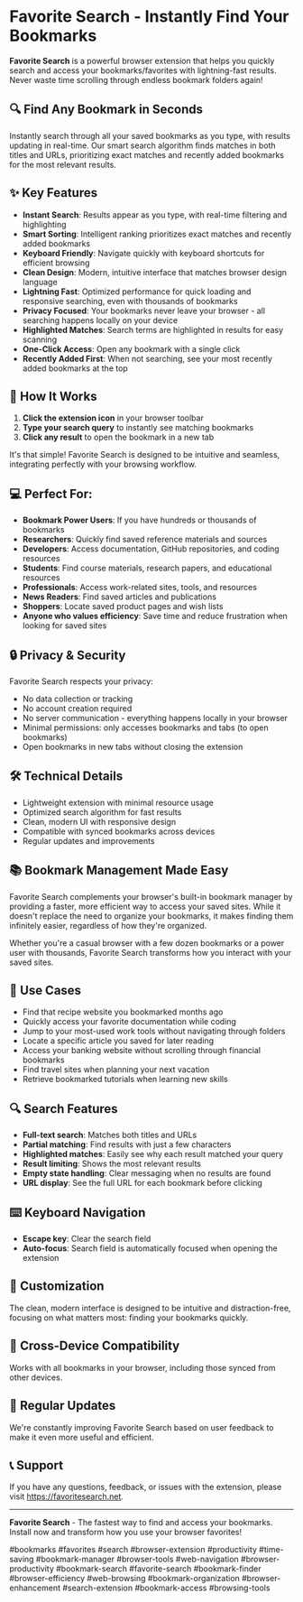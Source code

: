 # Favorite Search - Instantly Find Your Bookmarks

**Favorite Search** is a powerful browser extension that helps you quickly search and access your bookmarks/favorites with lightning-fast results. Never waste time scrolling through endless bookmark folders again!

## 🔍 Find Any Bookmark in Seconds

Instantly search through all your saved bookmarks as you type, with results updating in real-time. Our smart search algorithm finds matches in both titles and URLs, prioritizing exact matches and recently added bookmarks for the most relevant results.

## ✨ Key Features

- **Instant Search**: Results appear as you type, with real-time filtering and highlighting
- **Smart Sorting**: Intelligent ranking prioritizes exact matches and recently added bookmarks
- **Keyboard Friendly**: Navigate quickly with keyboard shortcuts for efficient browsing
- **Clean Design**: Modern, intuitive interface that matches browser design language
- **Lightning Fast**: Optimized performance for quick loading and responsive searching, even with thousands of bookmarks
- **Privacy Focused**: Your bookmarks never leave your browser - all searching happens locally on your device
- **Highlighted Matches**: Search terms are highlighted in results for easy scanning
- **One-Click Access**: Open any bookmark with a single click
- **Recently Added First**: When not searching, see your most recently added bookmarks at the top

## 🚀 How It Works

1. **Click the extension icon** in your browser toolbar
2. **Type your search query** to instantly see matching bookmarks
3. **Click any result** to open the bookmark in a new tab

It's that simple! Favorite Search is designed to be intuitive and seamless, integrating perfectly with your browsing workflow.

## 💻 Perfect For:

- **Bookmark Power Users**: If you have hundreds or thousands of bookmarks
- **Researchers**: Quickly find saved reference materials and sources
- **Developers**: Access documentation, GitHub repositories, and coding resources
- **Students**: Find course materials, research papers, and educational resources
- **Professionals**: Access work-related sites, tools, and resources
- **News Readers**: Find saved articles and publications
- **Shoppers**: Locate saved product pages and wish lists
- **Anyone who values efficiency**: Save time and reduce frustration when looking for saved sites

## 🔒 Privacy & Security

Favorite Search respects your privacy:
- No data collection or tracking
- No account creation required
- No server communication - everything happens locally in your browser
- Minimal permissions: only accesses bookmarks and tabs (to open bookmarks)
- Open bookmarks in new tabs without closing the extension

## 🛠️ Technical Details

- Lightweight extension with minimal resource usage
- Optimized search algorithm for fast results
- Clean, modern UI with responsive design
- Compatible with synced bookmarks across devices
- Regular updates and improvements

## 📚 Bookmark Management Made Easy

Favorite Search complements your browser's built-in bookmark manager by providing a faster, more efficient way to access your saved sites. While it doesn't replace the need to organize your bookmarks, it makes finding them infinitely easier, regardless of how they're organized.

Whether you're a casual browser with a few dozen bookmarks or a power user with thousands, Favorite Search transforms how you interact with your saved sites.

## 🌟 Use Cases

- Find that recipe website you bookmarked months ago
- Quickly access your favorite documentation while coding
- Jump to your most-used work tools without navigating through folders
- Locate a specific article you saved for later reading
- Access your banking website without scrolling through financial bookmarks
- Find travel sites when planning your next vacation
- Retrieve bookmarked tutorials when learning new skills

## 🔍 Search Features

- **Full-text search**: Matches both titles and URLs
- **Partial matching**: Find results with just a few characters
- **Highlighted matches**: Easily see why each result matched your query
- **Result limiting**: Shows the most relevant results
- **Empty state handling**: Clear messaging when no results are found
- **URL display**: See the full URL for each bookmark before clicking

## ⌨️ Keyboard Navigation

- **Escape key**: Clear the search field
- **Auto-focus**: Search field is automatically focused when opening the extension

## 🎨 Customization

The clean, modern interface is designed to be intuitive and distraction-free, focusing on what matters most: finding your bookmarks quickly.

## 📱 Cross-Device Compatibility

Works with all bookmarks in your browser, including those synced from other devices.

## 🔄 Regular Updates

We're constantly improving Favorite Search based on user feedback to make it even more useful and efficient.

## 📞 Support

If you have any questions, feedback, or issues with the extension, please visit https://favoritesearch.net.

---

**Favorite Search** - The fastest way to find and access your bookmarks. 
Install now and transform how you use your browser favorites!

#bookmarks #favorites #search #browser-extension #productivity #time-saving #bookmark-manager #browser-tools #web-navigation #browser-productivity #bookmark-search #favorite-search #bookmark-finder #browser-efficiency #web-browsing #bookmark-organization #browser-enhancement #search-extension #bookmark-access #browsing-tools
